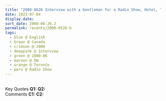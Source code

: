 ```yaml
---
title: "2000-0626 Interview with a Gentleman for a Radio Show, Hotel, Toronto, ON, Canada (departure day, date not sure)"
date: 2023-07-04
display_date: 
sort_date: 2000-06-26.2
permalink: /events/2000-0526-b
tags:
  - blue @ English
  - brown @ Canada
  - crimson @ 2000
  - deeppink @ Interview
  - green @ 2000-06
  - maroon @ ON
  - orange @ Toronto
  - peru @ Radio Show
---
```


<br>

<wave-list>
  <list-title color="DarkSeaGreen" width="55">Key Quotes</list-title>
  <list-item color="BlanchedAlmond" width="280"><b>Q1:</b> <i></i></list-item>
  <list-item color="Lavender" width="280"><b>Q2:</b> <i></i></list-item>
</wave-list>

<br>

<wave-list>
  <list-title color="DarkSeaGreen" width="55">Comments</list-title>
  <list-item color="BlanchedAlmond" width="280"><b>C1:</b> <i></i></list-item>
  <list-item color="Lavender" width="280"><b>C2:</b> <i></i></list-item>
</wave-list>